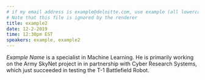 ```yaml
---
# if my email address is example@deloitte.com, use example (all lowercase)
# Note that this file is ignored by the renderer
title: example2
date: 12-2-2019
time: 12:30pm EST
speakers: example, example2
---
```


*Example Name* is a specialist in Machine Learning.  He is primarily working on the Army SkyNet project in
in partnership with Cyber Research Systems, which just succeeded in testing the T-1 Battlefield Robot.

